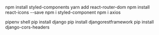 npm install styled-components
yarn add react-router-dom
npm install react-icons --save
 npm i styled-component
 npm i axios
 <!-- npm install react-router-dom axios qs -->


 pipenv shell
 pip install django
 pip install djangorestframework
 pip install django-cors-headers
